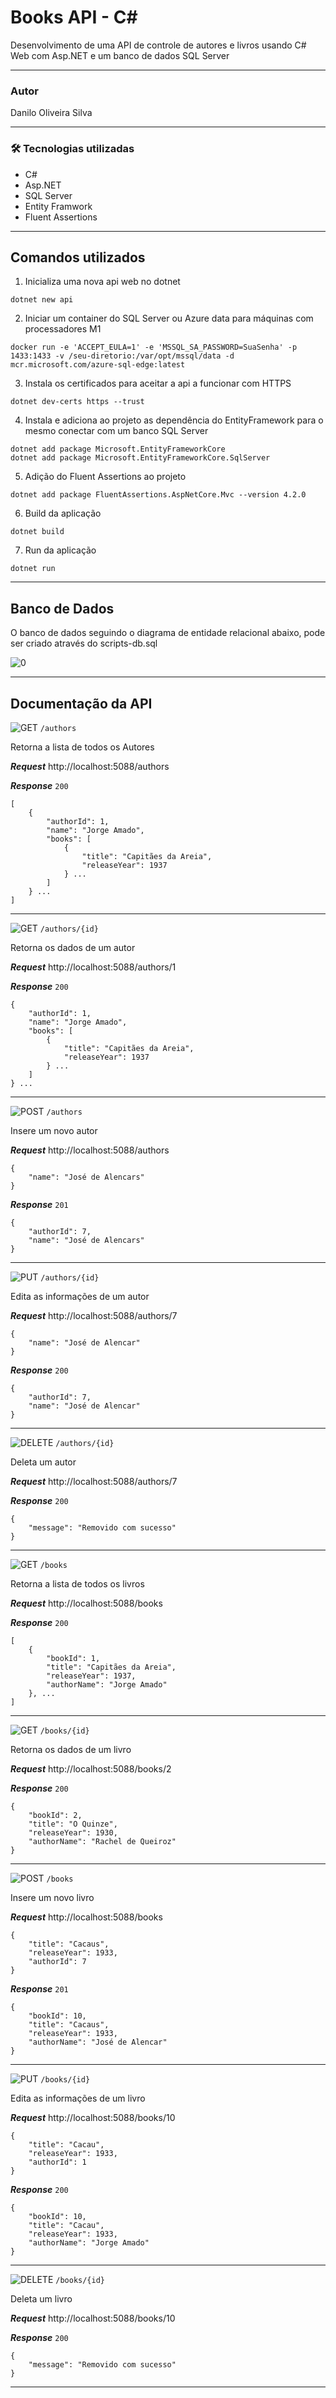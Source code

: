 # Books API - C#

Desenvolvimento de uma API de controle de autores e livros usando C# Web com Asp.NET e um banco de dados SQL Server

---------------------------------------
### Autor
Danilo Oliveira Silva

---------------------------------------

### 🛠 Tecnologias utilizadas
- C#
- Asp.NET
- SQL Server
- Entity Framwork
- Fluent Assertions

---------------------------------------

## Comandos utilizados


1. Inicializa uma nova api web no dotnet

````
dotnet new api
````
2. Iniciar um container do SQL Server ou Azure data para máquinas com processadores M1

````
docker run -e 'ACCEPT_EULA=1' -e 'MSSQL_SA_PASSWORD=SuaSenha' -p 1433:1433 -v /seu-diretorio:/var/opt/mssql/data -d mcr.microsoft.com/azure-sql-edge:latest
````

3. Instala os certificados para aceitar a api a funcionar com HTTPS

````
dotnet dev-certs https --trust
````

4. Instala e adiciona ao projeto as dependência do EntityFramework para o mesmo conectar com um banco SQL Server

````
dotnet add package Microsoft.EntityFrameworkCore
dotnet add package Microsoft.EntityFrameworkCore.SqlServer
````

5. Adição do Fluent Assertions ao projeto

`````
dotnet add package FluentAssertions.AspNetCore.Mvc --version 4.2.0
`````


6. Build da aplicação

`````
dotnet build
`````


7. Run da aplicação

`````
dotnet run
`````
---------------------------------------

## Banco de Dados

O banco de dados seguindo o diagrama de entidade relacional abaixo, pode ser criado através do scripts-db.sql

![0](/images/der.png)
<br />

---------------------------------------

## Documentação da API


![GET](https://placehold.co/70x30/3d76bf/white/?text=GET&font=Montserrat) `/authors`

Retorna a lista de todos os Autores

***Request***
    http://localhost:5088/authors

***Response***  `200`

    [
	    {
    		"authorId": 1,
		    "name": "Jorge Amado",
		    "books": [
    			{
				    "title": "Capitães da Areia",
				    "releaseYear": 1937
			    } ...
		    ]
	    } ...
    ]

---------------------------------------

![GET](https://placehold.co/70x30/3d76bf/white/?text=GET&font=Montserrat) `/authors/{id}`

Retorna os dados de um autor

***Request***
    http://localhost:5088/authors/1

***Response***  `200`

	{
        "authorId": 1,
		"name": "Jorge Amado",
		"books": [
    		{
			    "title": "Capitães da Areia",
			    "releaseYear": 1937
		    } ...
		]
    } ...

---------------------------------------    

![POST](https://placehold.co/70x30/3dbf94/white/?text=POST&font=Montserrat) `/authors`

Insere um novo autor

***Request***
    http://localhost:5088/authors

	{
		"name": "José de Alencars"
	}

***Response***  `201`

	{
		"authorId": 7,
		"name": "José de Alencars"
	}
 
--------------------------------------- 

![PUT](https://placehold.co/70x30/7e3dbf/white/?text=PUT&font=Montserrat) `/authors/{id}`

Edita as informações de um autor

***Request***
    http://localhost:5088/authors/7

	{
		"name": "José de Alencar"
	}

***Response***  `200`

	{
		"authorId": 7,
		"name": "José de Alencar"
	}
 
--------------------------------------- 

![DELETE](https://placehold.co/70x30/bf3d3d/white/?text=DELETE&font=Montserrat) `/authors/{id}`

Deleta um autor

***Request***
    http://localhost:5088/authors/7

***Response***  `200`

	{
		"message": "Removido com sucesso"
	}
 
--------------------------------------- 


![GET](https://placehold.co/70x30/3d76bf/white/?text=GET&font=Montserrat) `/books`

Retorna a lista de todos os livros

***Request***
    http://localhost:5088/books

***Response***  `200`

    [
	    {
			"bookId": 1,
			"title": "Capitães da Areia",
			"releaseYear": 1937,
			"authorName": "Jorge Amado"
		}, ...
    ]

---------------------------------------

![GET](https://placehold.co/70x30/3d76bf/white/?text=GET&font=Montserrat) `/books/{id}`

Retorna os dados de um livro

***Request***
    http://localhost:5088/books/2

***Response***  `200`

    {
		"bookId": 2,
		"title": "O Quinze",
		"releaseYear": 1930,
		"authorName": "Rachel de Queiroz"
	}

---------------------------------------

![POST](https://placehold.co/70x30/3dbf94/white/?text=POST&font=Montserrat) `/books`

Insere um novo livro

***Request***
    http://localhost:5088/books

	{
		"title": "Cacaus",
		"releaseYear": 1933,
		"authorId": 7
	}

***Response***  `201`

	{
		"bookId": 10,
		"title": "Cacaus",
		"releaseYear": 1933,
		"authorName": "José de Alencar"
	}
  

---------------------------------------

![PUT](https://placehold.co/70x30/7e3dbf/white/?text=PUT&font=Montserrat) `/books/{id}`

Edita as informações de um livro

***Request***
    http://localhost:5088/books/10

	{
		"title": "Cacau",
		"releaseYear": 1933,
		"authorId": 1
	}

***Response***  `200`

	{
		"bookId": 10,
		"title": "Cacau",
		"releaseYear": 1933,
		"authorName": "Jorge Amado"
	}

---------------------------------------

![DELETE](https://placehold.co/70x30/bf3d3d/white/?text=DELETE&font=Montserrat) `/books/{id}`

Deleta um livro

***Request***
    http://localhost:5088/books/10

***Response***  `200`

	{
		"message": "Removido com sucesso"
	}
  
---------------------------------------